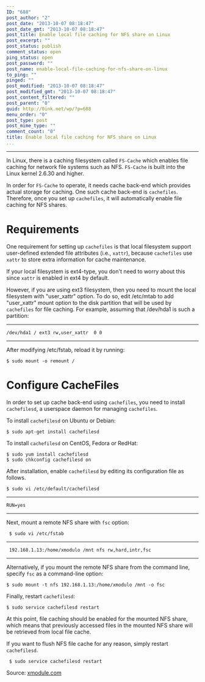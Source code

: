 ```yaml
---
ID: "688"
post_author: "2"
post_date: "2013-10-07 08:18:47"
post_date_gmt: "2013-10-07 08:18:47"
post_title: Enable local file caching for NFS share on Linux
post_excerpt: ""
post_status: publish
comment_status: open
ping_status: open
post_password: ""
post_name: enable-local-file-caching-for-nfs-share-on-linux
to_ping: ""
pinged: ""
post_modified: "2013-10-07 08:18:47"
post_modified_gmt: "2013-10-07 08:18:47"
post_content_filtered: ""
post_parent: "0"
guid: http://0ink.net/wp/?p=688
menu_order: "0"
post_type: post
post_mime_type: ""
comment_count: "0"
title: Enable local file caching for NFS share on Linux
...
```

---

In Linux, there is a caching filesystem called <code>FS-Cache</code> which enables file caching for network file systems such as NFS. <code>FS-Cache</code> is built into the Linux kernel 2.6.30 and higher.

In order for <code>FS-Cache</code> to operate, it needs cache back-end which provides actual storage for caching. One such cache back-end is <code>cachefiles</code>. Therefore, once you set up <code>cachefiles</code>, it will automatically enable file caching for NFS shares.

<h1>Requirements</h1>

One requirement for setting up <code>cachefiles</code> is that local filesystem support user-defined extended file attributes (i.e., <code>xattr</code>), because <code>cachefiles</code> use <code>xattr</code> to store extra information for cache maintenance.

If your local filesystem is ext4-type, you don't need to worry about this since <code>xattr</code> is enabled in ext4 by default.

However, if you are using ext3 filesystem, then you need to mount the local filesystem with "user_xattr" option. To do so, edit /etc/mtab to add "user_xattr" mount option to the disk partition that will be used by <code>cachefiles</code> for file caching. For example, assuming that /dev/hda1 is such a partition:

<hr />

<pre><code>/dev/hda1 / ext3 rw,user_xattr  0 0
</code></pre>

<hr />

After modifying /etc/fstab, reload it by running:

<pre><code>$ sudo mount -o remount / 
</code></pre>

<h1>Configure CacheFiles</h1>

In order to set up cache back-end using <code>cachefiles</code>, you need to install <code>cachefilesd</code>, a userspace daemon for managing <code>cachefiles</code>.

To install <code>cachefilesd</code> on Ubuntu or Debian:

<pre><code>$ sudo apt-get install cachefilesd
</code></pre>

To install <code>cachefilesd</code> on CentOS, Fedora or RedHat:

<pre><code>$ sudo yum install cachefilesd
$ sudo chkconfig cachefilesd on
</code></pre>

After installation, enable <code>cachefilesd</code> by editing its configuration file as follows.

<pre><code>$ sudo vi /etc/default/cachefilesd
</code></pre>

<hr />

<pre><code>RUN=yes
</code></pre>

<hr />

Next, mount a remote NFS share with <code>fsc</code> option:

<pre><code> $ sudo vi /etc/fstab
</code></pre>

<hr />

<pre><code> 192.168.1.13:/home/xmodulo /mnt nfs rw,hard,intr,fsc
</code></pre>

<hr />

Alternatively, if you mount the remote NFS share from the command line, specify <code>fsc</code> as a command-line option:

<pre><code>$ sudo mount -t nfs 192.168.1.13:/home/xmodulo /mnt -o fsc
</code></pre>

Finally, restart <code>cachefilesd</code>:

<pre><code>$ sudo service cachefilesd restart
</code></pre>

At this point, file caching should be enabled for the mounted NFS share, which means that previously accessed files in the mounted NFS share will be retrieved from local file cache.

If you want to flush NFS file cache for any reason, simply restart <code>cachefilesd</code>.

<pre><code> $ sudo service cachefilesd restart 
</code></pre>

Source: <a href="http://xmodulo.com/2013/06/how-to-enable-local-file-caching-for-nfs-share-on-linux.html">xmodule.com</a>

